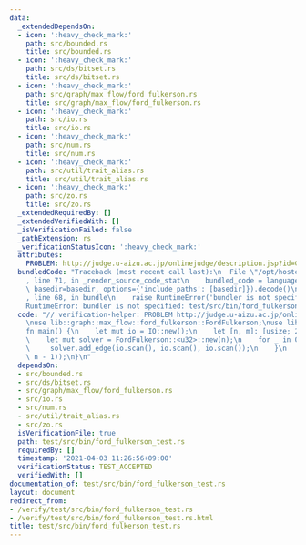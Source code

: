 ```yaml
---
data:
  _extendedDependsOn:
  - icon: ':heavy_check_mark:'
    path: src/bounded.rs
    title: src/bounded.rs
  - icon: ':heavy_check_mark:'
    path: src/ds/bitset.rs
    title: src/ds/bitset.rs
  - icon: ':heavy_check_mark:'
    path: src/graph/max_flow/ford_fulkerson.rs
    title: src/graph/max_flow/ford_fulkerson.rs
  - icon: ':heavy_check_mark:'
    path: src/io.rs
    title: src/io.rs
  - icon: ':heavy_check_mark:'
    path: src/num.rs
    title: src/num.rs
  - icon: ':heavy_check_mark:'
    path: src/util/trait_alias.rs
    title: src/util/trait_alias.rs
  - icon: ':heavy_check_mark:'
    path: src/zo.rs
    title: src/zo.rs
  _extendedRequiredBy: []
  _extendedVerifiedWith: []
  _isVerificationFailed: false
  _pathExtension: rs
  _verificationStatusIcon: ':heavy_check_mark:'
  attributes:
    PROBLEM: http://judge.u-aizu.ac.jp/onlinejudge/description.jsp?id=GRL_6_A
  bundledCode: "Traceback (most recent call last):\n  File \"/opt/hostedtoolcache/Python/3.9.4/x64/lib/python3.9/site-packages/onlinejudge_verify/documentation/build.py\"\
    , line 71, in _render_source_code_stat\n    bundled_code = language.bundle(stat.path,\
    \ basedir=basedir, options={'include_paths': [basedir]}).decode()\n  File \"/opt/hostedtoolcache/Python/3.9.4/x64/lib/python3.9/site-packages/onlinejudge_verify/languages/user_defined.py\"\
    , line 68, in bundle\n    raise RuntimeError('bundler is not specified: {}'.format(path.as_posix()))\n\
    RuntimeError: bundler is not specified: test/src/bin/ford_fulkerson_test.rs\n"
  code: "// verification-helper: PROBLEM http://judge.u-aizu.ac.jp/onlinejudge/description.jsp?id=GRL_6_A\n\
    \nuse lib::graph::max_flow::ford_fulkerson::FordFulkerson;\nuse lib::io::*;\n\n\
    fn main() {\n    let mut io = IO::new();\n    let [n, m]: [usize; 2] = io.scan();\n\
    \    let mut solver = FordFulkerson::<u32>::new(n);\n    for _ in 0..m {\n   \
    \     solver.add_edge(io.scan(), io.scan(), io.scan());\n    }\n    io.println(solver.solve(0,\
    \ n - 1));\n}\n"
  dependsOn:
  - src/bounded.rs
  - src/ds/bitset.rs
  - src/graph/max_flow/ford_fulkerson.rs
  - src/io.rs
  - src/num.rs
  - src/util/trait_alias.rs
  - src/zo.rs
  isVerificationFile: true
  path: test/src/bin/ford_fulkerson_test.rs
  requiredBy: []
  timestamp: '2021-04-03 11:26:56+09:00'
  verificationStatus: TEST_ACCEPTED
  verifiedWith: []
documentation_of: test/src/bin/ford_fulkerson_test.rs
layout: document
redirect_from:
- /verify/test/src/bin/ford_fulkerson_test.rs
- /verify/test/src/bin/ford_fulkerson_test.rs.html
title: test/src/bin/ford_fulkerson_test.rs
---
```

